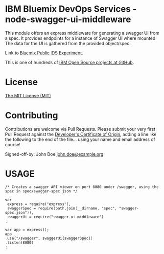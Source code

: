 # IBM Bluemix DevOps Services - node-swagger-ui-middleware

This module offers an express middleware for generating a swagger UI from a spec. It provides endpoints for a instance of Swagger UI where mounted.  The data for the UI is gathered from the provided object/spec.

Link to [Bluemix Public IDS Experiment](https://new-console.ng.bluemix.net/dashboard/devops).

This is one of hundreds of [IBM Open Source projects at GitHub](http://ibm.github.io).

# License

[The MIT License (MIT)](LICENSE.txt)

# Contributing

Contributions are welcome via Pull Requests. Please submit your very first Pull Request against the [Developer's Certificate of Origin](DCO.txt), adding a line like the following to the end of the file... using your name and email address of course!

Signed-off-by: John Doe <john.doe@example.org>


# USAGE

	/* Creates a swagger API viewer on port 8080 under /swagger, using the spec in spec/swagger-spec.json */

	var
	 express = require("express"),
	 swaggerSpec = require(path.join(__dirname, "spec", "swagger-spec.json")),
	 swaggerUi = require("swagger-ui-middleware")
	;

	var app = express();
	app
	.use("/swagger", swaggerUi(swaggerSpec))
	.listen(8080)
	;
